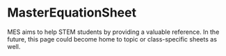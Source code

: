 # MasterEquationSheet
MES aims to help STEM students by providing a valuable reference. In the future, this page could become home to topic or class-specific sheets as well.
